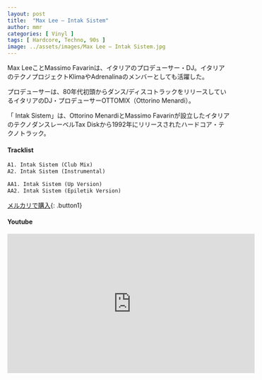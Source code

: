 ```yaml
---
layout: post
title:  "Max Lee – Intak Sistem"
author: mmr
categories: [ Vinyl ]
tags: [ Hardcore, Techno, 90s ]
image: ../assets/images/Max Lee – Intak Sistem.jpg
---
```


Max LeeことMassimo Favarinは、イタリアのプロデューサー・DJ。イタリアのテクノプロジェクトKlimaやAdrenalinaのメンバーとしても活躍した。

プロデューサーは、80年代初頭からダンス/ディスコトラックをリリースしているイタリアのDJ・プロデューサーOTTOMIX（Ottorino Menardi）。

「 Intak Sistem」は、Ottorino MenardiとMassimo Favarinが設立したイタリアのテクノダンスレーベルTax Diskから1992年にリリースされたハードコア・テクノトラック。

#### Tracklist
```md
A1. Intak Sistem (Club Mix)
A2. Intak Sistem (Instrumental)

AA1. Intak Sistem (Up Version)
AA2. Intak Sistem (Epiletik Version)
```

[メルカリで購入](https://jp.mercari.com/item/m22476498598?afid=6142608987){: .button1}

#### Youtube
<iframe width="560" height="315" src="https://www.youtube.com/embed/cXnzOM2ha5o?si=RKMM0qRP6endJnYW" title="YouTube video player" frameborder="0" allow="accelerometer; autoplay; clipboard-write; encrypted-media; gyroscope; picture-in-picture; web-share" referrerpolicy="strict-origin-when-cross-origin" allowfullscreen></iframe>